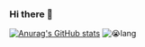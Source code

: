 ### Hi there 👋

[![Anurag's GitHub stats](https://github-readme-stats.vercel.app/api?username=mono0218&show_icons=true&count_private=true)](https://github.com/anuraghazra/github-readme-stats)
![😭lang](http://github-profile-summary-cards.vercel.app/api/cards/repos-per-language?username=mono0218&exclude=)
